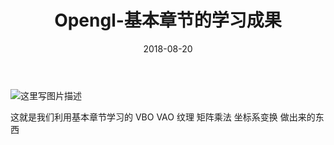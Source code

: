 ﻿---
layout: post
categories: opengl
title: 'Opengl-基本章节的学习成果'
date: 2018-08-20
---

![这里写图片描述](/images/opengl/base_result.png)

这就是我们利用基本章节学习的 VBO VAO 纹理 矩阵乘法 坐标系变换 做出来的东西
